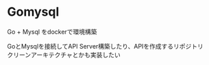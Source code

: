 # Gomysql
Go + Mysql をdockerで環境構築　

GoとMysqlを接続してAPI Server構築したり、APIを作成するリポジトリ<br>
クリーンアーキテクチャとかも実装したい
